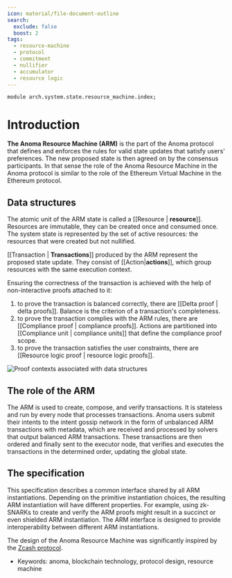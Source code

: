 ```yaml
---
icon: material/file-document-outline
search:
  exclude: false
  boost: 2
tags:
  - resource-machine
  - protocol
  - commitment
  - nullifier
  - accumulator
  - resource logic
---
```


```juvix
module arch.system.state.resource_machine.index;
```

# Introduction

**The Anoma Resource Machine (ARM)** is the part of the Anoma protocol that defines and enforces the rules for valid state updates that satisfy users' preferences. The new proposed state is then agreed on by the consensus participants. In that sense the role of the Anoma Resource Machine in the Anoma protocol is similar to the role of the Ethereum Virtual Machine in the Ethereum protocol.

## Data structures

The atomic unit of the ARM state is called a [[Resource | **resource**]]. Resources are immutable, they can be created once and consumed once. The system state is represented by the set of active resources: the resources that were created but not nullified.

[[Transaction | **Transactions**]] produced by the ARM represent the proposed state update. They consist of [[Action|**actions**]], which group resources with the same execution context.

Ensuring the correctness of the transaction is achieved with the help of non-interactive proofs attached to it:

1. to prove the transaction is balanced correctly, there are [[Delta proof | delta proofs]]. Balance is the criterion of a transaction's completeness.
2. to prove the transaction complies with the ARM rules, there are [[Compliance proof | compliance proofs]]. Actions are partitioned into [[Compliance unit | compliance units]] that define the compliance proof scope.
3. to prove the transaction satisfies the user constraints, there are [[Resource logic proof | resource logic proofs]].


![Proof contexts associated with data structures](proof_contexts.svg)


## The role of the ARM

The ARM is used to create, compose, and verify transactions. It is stateless and run by every node that processes transactions. Anoma users submit their intents to the intent gossip network in the form of unbalanced ARM transactions with metadata, which are received and processed by solvers that output balanced ARM transactions. These transactions are then ordered and finally sent to the executor node, that verifies and executes the transactions in the determined order, updating the global state.

## The specification

This specification describes a common interface shared by all ARM instantiations. Depending on the primitive instantiation choices, the resulting ARM instantiation will have different properties. For example, using zk-SNARKs to create and verify the ARM proofs might result in a succinct or even shielded ARM instantiation. The ARM interface is designed to provide interoperability between different ARM instantiations.

The design of the Anoma Resource Machine was significantly inspired by the [Zcash protocol](https://zips.z.cash/protocol/protocol.pdf).

- Keywords: anoma, blockchain technology, protocol design, resource machine
